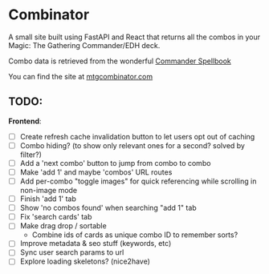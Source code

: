 # Combinator

A small site built using FastAPI and React that returns all the combos in your Magic: The Gathering Commander/EDH deck.

Combo data is retrieved from the wonderful [Commander Spellbook](https://commanderspellbook.com/)

You can find the site at [mtgcombinator.com](https://mtgcombinator.com/)

## TODO:

**Frontend**:   
- [ ] Create refresh cache invalidation button to let users opt out of caching
- [ ] Combo hiding? (to show only relevant ones for a second? solved by filter?)
- [ ] Add a 'next combo' button to jump from combo to combo
- [ ] Make 'add 1' and maybe 'combos' URL routes
- [ ] Add per-combo "toggle images" for quick referencing while scrolling in non-image mode
- [ ] Finish 'add 1' tab
- [ ] Show 'no combos found' when searching "add 1" tab
- [ ] Fix 'search cards' tab
- [ ] Make drag drop / sortable
    - Combine ids of cards as unique combo ID to remember sorts?
- [ ] Improve metadata & seo stuff (keywords, etc)
- [ ] Sync user search params to url
- [ ] Explore loading skeletons? (nice2have)
